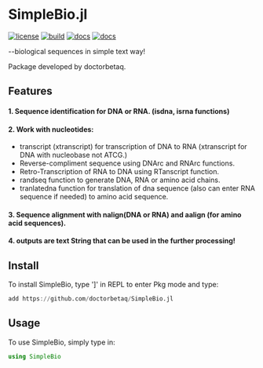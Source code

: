# SimpleBio.jl
[![license](https://img.shields.io/github/license/doctorbetaq/SimpleBio.jl?style=flat-square)](https://github.com/doctorbetaq/SimpleBio.jl/blob/main/LICENSE)
[![build](https://img.shields.io/circleci/build/github/doctorbetaq/SimpleBio.jl/main?style=flat-square)](https://app.circleci.com/pipelines/github/doctorbetaq/SimpleBio.jl)
[![docs](https://img.shields.io/badge/docs-dev-blue?style=flat-square)](https://doctorbetaq.github.io/SimpleBio.jl/dev/)
[![docs](https://img.shields.io/badge/docs-stable-blue?style=flat-square)](https://doctorbetaq.github.io/SimpleBio.jl/stable/)

--biological sequences in simple text way!
  
Package developed by doctorbetaq.

## Features
#### 1. Sequence identification for DNA or RNA. (isdna, isrna functions)
#### 2. Work with nucleotides:
+ transcript (xtranscript) for transcription of DNA to RNA (xtranscript for DNA with nucleobase not ATCG.)
+ Reverse-compliment sequence using DNArc and RNArc functions.
+ Retro-Transcription of RNA to DNA using RTanscript function.
+ randseq function to generate DNA, RNA or amino acid chains.
+ tranlatedna function for translation of dna sequence (also can enter RNA sequence if needed) to amino acid sequence.
    
#### 3. Sequence alignment with nalign(DNA or RNA) and aalign (for amino acid sequences). 
#### 4. outputs are text String that can be used in the further processing!


## Install
To install SimpleBio, type ']' in REPL to enter Pkg mode and type:
```julia
add https://github.com/doctorbetaq/SimpleBio.jl
```

## Usage
To use SimpleBio, simply type in:
```julia
using SimpleBio
```
